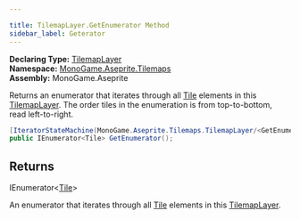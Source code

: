 ```yaml
---

title: TilemapLayer.GetEnumerator Method
sidebar_label: Geterator
---
```

**Declaring Type:** [TilemapLayer](../)  
**Namespace:** [MonoGame.Aseprite.Tilemaps](../../)  
**Assembly:** MonoGame.Aseprite

Returns an enumerator that iterates through all [Tile](../../Tile/) elements in this [TilemapLayer](../).  The order tiles in the enumeration is from top\-to\-bottom, read left\-to\-right.

```csharp
[IteratorStateMachine(MonoGame.Aseprite.Tilemaps.TilemapLayer/<GetEnumerator>d__63)]
public IEnumerator<Tile> GetEnumerator();
```

## Returns

IEnumerator\<[Tile](../../Tile/)\>

An enumerator that iterates through all [Tile](../../Tile/) elements in this [TilemapLayer](../).


